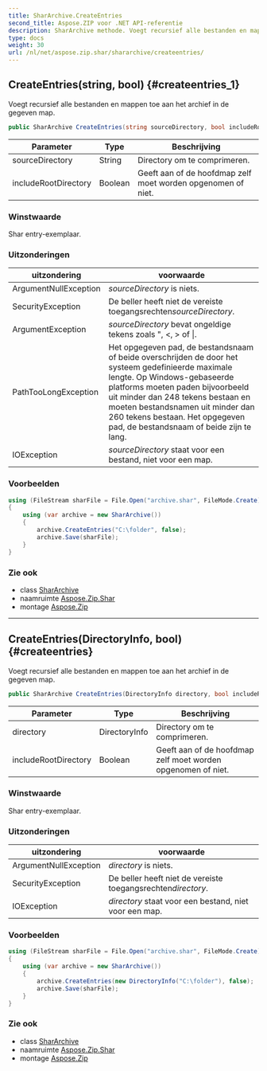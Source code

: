 ```yaml
---
title: SharArchive.CreateEntries
second_title: Aspose.ZIP voor .NET API-referentie
description: SharArchive methode. Voegt recursief alle bestanden en mappen toe aan het archief in de gegeven map.
type: docs
weight: 30
url: /nl/net/aspose.zip.shar/shararchive/createentries/
---
```

## CreateEntries(string, bool) {#createentries_1}

Voegt recursief alle bestanden en mappen toe aan het archief in de gegeven map.

```csharp
public SharArchive CreateEntries(string sourceDirectory, bool includeRootDirectory = true)
```

| Parameter | Type | Beschrijving |
| --- | --- | --- |
| sourceDirectory | String | Directory om te comprimeren. |
| includeRootDirectory | Boolean | Geeft aan of de hoofdmap zelf moet worden opgenomen of niet. |

### Winstwaarde

Shar entry-exemplaar.

### Uitzonderingen

| uitzondering | voorwaarde |
| --- | --- |
| ArgumentNullException | *sourceDirectory* is niets. |
| SecurityException | De beller heeft niet de vereiste toegangsrechten*sourceDirectory*. |
| ArgumentException | *sourceDirectory* bevat ongeldige tekens zoals ", &lt;, &gt; of &#x7C;. |
| PathTooLongException | Het opgegeven pad, de bestandsnaam of beide overschrijden de door het systeem gedefinieerde maximale lengte. Op Windows-gebaseerde platforms moeten paden bijvoorbeeld uit minder dan 248 tekens bestaan en moeten bestandsnamen uit minder dan 260 tekens bestaan. Het opgegeven pad, de bestandsnaam of beide zijn te lang. |
| IOException | *sourceDirectory* staat voor een bestand, niet voor een map. |

### Voorbeelden

```csharp
using (FileStream sharFile = File.Open("archive.shar", FileMode.Create))
{
    using (var archive = new SharArchive())
    {
        archive.CreateEntries("C:\folder", false);
        archive.Save(sharFile);
    }
}
```

### Zie ook

* class [SharArchive](../)
* naamruimte [Aspose.Zip.Shar](../../shararchive/)
* montage [Aspose.Zip](../../../)

---

## CreateEntries(DirectoryInfo, bool) {#createentries}

Voegt recursief alle bestanden en mappen toe aan het archief in de gegeven map.

```csharp
public SharArchive CreateEntries(DirectoryInfo directory, bool includeRootDirectory = true)
```

| Parameter | Type | Beschrijving |
| --- | --- | --- |
| directory | DirectoryInfo | Directory om te comprimeren. |
| includeRootDirectory | Boolean | Geeft aan of de hoofdmap zelf moet worden opgenomen of niet. |

### Winstwaarde

Shar entry-exemplaar.

### Uitzonderingen

| uitzondering | voorwaarde |
| --- | --- |
| ArgumentNullException | *directory* is niets. |
| SecurityException | De beller heeft niet de vereiste toegangsrechten*directory*. |
| IOException | *directory* staat voor een bestand, niet voor een map. |

### Voorbeelden

```csharp
using (FileStream sharFile = File.Open("archive.shar", FileMode.Create))
{
    using (var archive = new SharArchive())
    {
        archive.CreateEntries(new DirectoryInfo("C:\folder"), false);
        archive.Save(sharFile);
    }
}
```

### Zie ook

* class [SharArchive](../)
* naamruimte [Aspose.Zip.Shar](../../shararchive/)
* montage [Aspose.Zip](../../../)



